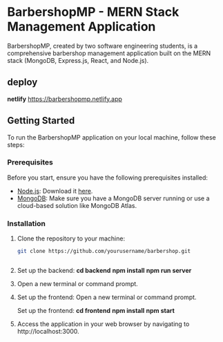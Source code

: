 # BarbershopMP - MERN Stack Management Application

BarbershopMP, created by two software engineering students, is a comprehensive barbershop management application built on the MERN stack (MongoDB, Express.js, React, and Node.js).

## deploy

**netlify** https://barbershopmp.netlify.app

## Getting Started

To run the BarbershopMP application on your local machine, follow these steps:

### Prerequisites

Before you start, ensure you have the following prerequisites installed:

- [Node.js](https://nodejs.org/): Download it [here](https://nodejs.org/).
- [MongoDB](https://www.mongodb.com/): Make sure you have a MongoDB server running or use a cloud-based solution like MongoDB Atlas.

### Installation

1. Clone the repository to your machine:

   ```bash
   git clone https://github.com/yourusername/barbershop.git



   ```

2. Set up the backend:
   **cd backend**
   **npm install**
   **npm run server**

3. Open a new terminal or command prompt.

4. Set up the frontend:
   Open a new terminal or command prompt.

   Set up the frontend:
   **cd frontend**
   **npm install**
   **npm start**

5. Access the application in your web browser by navigating to http://localhost:3000.
